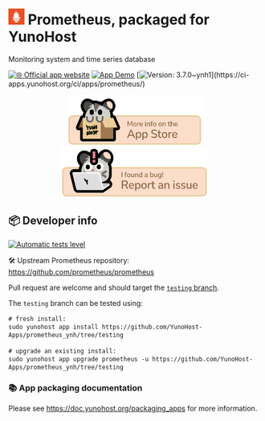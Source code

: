 <!--
N.B.: This README was automatically generated by <https://github.com/YunoHost/apps_tools/blob/main/readme_generator>
It shall NOT be edited by hand.
-->

<h1>
  <img src="https://raw.githubusercontent.com/YunoHost/apps/main/logos/prometheus.png" width="32px" alt="Logo of Prometheus">
  Prometheus, packaged for YunoHost
</h1>

Monitoring system and time series database

[![🌐 Official app website](https://img.shields.io/badge/Official_app_website-darkgreen?style=for-the-badge)](https://prometheus.io)
[![App Demo](https://img.shields.io/badge/App_Demo-blue?style=for-the-badge)](https://demo.do.prometheus.io)
[![Version: 3.7.0~ynh1](https://img.shields.io/badge/Version-3.7.0~ynh1-rgb(18,138,11)?style=for-the-badge)](https://ci-apps.yunohost.org/ci/apps/prometheus/)

<div align="center">
<a href="https://apps.yunohost.org/app/prometheus"><img height="100px" src="https://github.com/YunoHost/yunohost-artwork/raw/refs/heads/main/badges/neopossum-badges/badge_more_info_on_the_appstore.svg"/></a>
<a href="https://github.com/YunoHost-Apps/prometheus_ynh/issues"><img height="100px" src="https://github.com/YunoHost/yunohost-artwork/raw/refs/heads/main/badges/neopossum-badges/badge_report_an_issue.svg"/></a>
</div>

## 📦 Developer info

[![Automatic tests level](https://apps.yunohost.org/badge/cilevel/prometheus)](https://ci-apps.yunohost.org/ci/apps/prometheus/)

🛠️ Upstream Prometheus repository: <https://github.com/prometheus/prometheus>

Pull request are welcome and should target the [`testing` branch](https://github.com/YunoHost-Apps/prometheus_ynh/tree/testing).

The `testing` branch can be tested using:
```
# fresh install:
sudo yunohost app install https://github.com/YunoHost-Apps/prometheus_ynh/tree/testing

# upgrade an existing install:
sudo yunohost app upgrade prometheus -u https://github.com/YunoHost-Apps/prometheus_ynh/tree/testing
```

### 📚 App packaging documentation

Please see <https://doc.yunohost.org/packaging_apps> for more information.